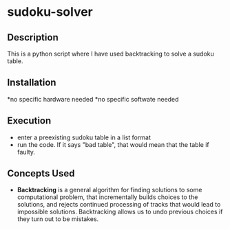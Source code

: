 # sudoku-solver

## Description

This is a python script where I have used backtracking to solve a sudoku table.

## Installation
*no specific hardware needed
*no specific softwate needed

## Execution
* enter a preexisting sudoku table in a list format
* run the code. If it says "bad table", that would mean that the table if faulty.

## Concepts Used
* **Backtracking** is a general algorithm for finding solutions to some computational problem, that incrementally builds choices to the solutions, and rejects continued processing of tracks that would lead to impossible solutions. Backtracking allows us to undo previous choices if  they turn out to be mistakes.

